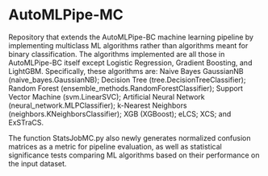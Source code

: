 # AutoMLPipe-MC
Repository that extends the AutoMLPipe-BC machine learning pipeline by implementing multiclass ML algorithms rather than algorithms meant for binary classification. The algorithms implemented are all those in AutoMLPipe-BC itself except Logistic Regression, Gradient Boosting, and LightGBM. Specifically, these algorithms are: Naive Bayes GaussianNB (naive_bayes.GaussianNB); Decision Tree (tree.DecisionTreeClassifier); Random Forest (ensemble_methods.RandomForestClassifier); Support Vector Machine (svm.LinearSVC); Artificial Neural Network (neural_network.MLPClassifier); k-Nearest Neighbors (neighbors.KNeighborsClassifier); XGB (XGBoost); eLCS; XCS; and ExSTraCS. 

The function StatsJobMC.py also newly generates normalized confusion matrices as a metric for pipeline evaluation, as well as statistical significance tests comparing ML algorithms based on their performance on the input dataset.
